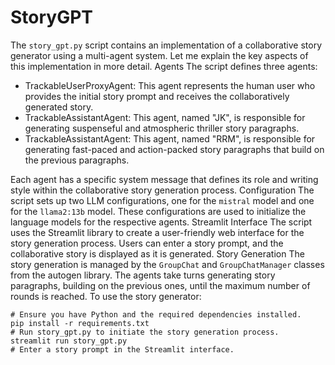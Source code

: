 # StoryGPT
The `story_gpt.py` script contains an implementation of a collaborative story generator using a multi-agent system. Let me explain the key aspects of this implementation in more detail.
Agents
The script defines three agents:

- TrackableUserProxyAgent: This agent represents the human user who provides the initial story prompt and receives the collaboratively generated story.
- TrackableAssistantAgent: This agent, named "JK", is responsible for generating suspenseful and atmospheric thriller story paragraphs.
- TrackableAssistantAgent: This agent, named "RRM", is responsible for generating fast-paced and action-packed story paragraphs that build on the previous paragraphs.

Each agent has a specific system message that defines its role and writing style within the collaborative story generation process.
Configuration
The script sets up two LLM configurations, one for the `mistral` model and one for the `llama2:13b` model. These configurations are used to initialize the language models for the respective agents.
Streamlit Interface
The script uses the Streamlit library to create a user-friendly web interface for the story generation process. Users can enter a story prompt, and the collaborative story is displayed as it is generated.
Story Generation
The story generation is managed by the `GroupChat` and `GroupChatManager` classes from the autogen library. The agents take turns generating story paragraphs, building on the previous ones, until the maximum number of rounds is reached.
To use the story generator:
```
# Ensure you have Python and the required dependencies installed.
pip install -r requirements.txt
# Run story_gpt.py to initiate the story generation process.
streamlit run story_gpt.py
# Enter a story prompt in the Streamlit interface.
